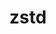 ---
title: "zstd"
layout: cache
categories: [package, develop-2024-01-21]
meta: {"versions": ["1.5.5"], "compilers": ["apple-clang@=15.0.0", "cce@=15.0.1", "gcc@=10.3.0", "gcc@=11.1.0", "gcc@=11.3.0", "gcc@=11.4.0", "gcc@=12.3.0", "gcc@=7.3.1", "gcc@=7.5.0", "gcc@=9.4.0", "oneapi@=2023.2.0"], "oss": ["amzn2", "rhel8", "sle_hpc15", "ubuntu18.04", "ubuntu20.04", "ubuntu22.04", "ventura"], "platforms": ["darwin", "linux"], "targets": ["aarch64", "neoverse_n1", "neoverse_v1", "ppc64le", "x86_64_v3", "x86_64_v4", "zen4"], "stacks": ["aws-isc", "aws-isc-aarch64", "build_systems", "data-vis-sdk", "developer-tools", "e4s", "e4s-aarch64", "e4s-cray-rhel", "e4s-cray-sles", "e4s-neoverse_v1", "e4s-oneapi", "e4s-power", "e4s-rocm-external", "ml-darwin-aarch64-mps", "ml-linux-x86_64-cpu", "ml-linux-x86_64-cuda", "ml-linux-x86_64-rocm", "radiuss", "radiuss-aws", "radiuss-aws-aarch64", "root", "tutorial"], "num_specs": 23, "num_specs_by_stack": {"root": 23, "ml-darwin-aarch64-mps": 1, "radiuss-aws-aarch64": 2, "aws-isc-aarch64": 2, "radiuss-aws": 1, "aws-isc": 1, "e4s-cray-rhel": 2, "radiuss": 1, "developer-tools": 1, "build_systems": 1, "e4s-cray-sles": 2, "e4s-neoverse_v1": 2, "e4s-power": 2, "data-vis-sdk": 1, "e4s": 2, "e4s-rocm-external": 1, "e4s-oneapi": 2, "e4s-aarch64": 2, "ml-linux-x86_64-cuda": 1, "ml-linux-x86_64-rocm": 1, "ml-linux-x86_64-cpu": 1, "tutorial": 2}}
spec_details: [{"hash": "jpi5zbc2e4chcutycs7dqlbfxfavufpz", "compiler": "apple-clang@=15.0.0", "versions": ["1.5.5"], "os": "ventura", "platform": "darwin", "target": "aarch64", "variants": ["build_system=makefile", "compression=none", "libs=shared,static", "+programs"], "stacks": ["root", "ml-darwin-aarch64-mps"], "size": "-", "tarball": "https://binaries.spack.io/develop-2024-01-21/build_cache/darwin-ventura-aarch64/apple-clang-15.0.0/zstd-1.5.5/darwin-ventura-aarch64-apple-clang-15.0.0-zstd-1.5.5-jpi5zbc2e4chcutycs7dqlbfxfavufpz.spack"}, {"hash": "gtwhlpvnyls2vwdbmqp4lt5x74gcb2sh", "compiler": "gcc@=7.3.1", "versions": ["1.5.5"], "os": "amzn2", "platform": "linux", "target": "aarch64", "variants": ["build_system=makefile", "compression=none", "libs=shared,static", "+programs"], "stacks": ["root", "radiuss-aws-aarch64", "aws-isc-aarch64"], "size": "-", "tarball": "https://binaries.spack.io/develop-2024-01-21/build_cache/linux-amzn2-aarch64/gcc-7.3.1/zstd-1.5.5/linux-amzn2-aarch64-gcc-7.3.1-zstd-1.5.5-gtwhlpvnyls2vwdbmqp4lt5x74gcb2sh.spack"}, {"hash": "tekjbccmlfn7gxwe7id2xzwt2t6obu22", "compiler": "gcc@=7.3.1", "versions": ["1.5.5"], "os": "amzn2", "platform": "linux", "target": "x86_64_v3", "variants": ["build_system=makefile", "compression=none", "libs=shared,static", "+programs"], "stacks": ["root", "radiuss-aws", "aws-isc"], "size": "-", "tarball": "https://binaries.spack.io/develop-2024-01-21/build_cache/linux-amzn2-x86_64_v3/gcc-7.3.1/zstd-1.5.5/linux-amzn2-x86_64_v3-gcc-7.3.1-zstd-1.5.5-tekjbccmlfn7gxwe7id2xzwt2t6obu22.spack"}, {"hash": "4o2v5k4xusqsubiwphextaptugpdmypa", "compiler": "gcc@=7.3.1", "versions": ["1.5.5"], "os": "amzn2", "platform": "linux", "target": "neoverse_n1", "variants": ["build_system=makefile", "compression=none", "libs=shared,static", "+programs"], "stacks": ["root", "radiuss-aws-aarch64", "aws-isc-aarch64"], "size": "-", "tarball": "https://binaries.spack.io/develop-2024-01-21/build_cache/linux-amzn2-neoverse_n1/gcc-7.3.1/zstd-1.5.5/linux-amzn2-neoverse_n1-gcc-7.3.1-zstd-1.5.5-4o2v5k4xusqsubiwphextaptugpdmypa.spack"}, {"hash": "id3frwwdwebosfxnnukjdgt6j2xmgvid", "compiler": "cce@=15.0.1", "versions": ["1.5.5"], "os": "rhel8", "platform": "linux", "target": "zen4", "variants": ["build_system=makefile", "compression=none", "libs=shared,static", "+programs"], "stacks": ["root", "e4s-cray-rhel"], "size": "-", "tarball": "https://binaries.spack.io/develop-2024-01-21/build_cache/linux-rhel8-zen4/cce-15.0.1/zstd-1.5.5/linux-rhel8-zen4-cce-15.0.1-zstd-1.5.5-id3frwwdwebosfxnnukjdgt6j2xmgvid.spack"}, {"hash": "efc6bz374joulrdwlcjywtxpgpxr6fgh", "compiler": "cce@=15.0.1", "versions": ["1.5.5"], "os": "rhel8", "platform": "linux", "target": "zen4", "variants": ["build_system=makefile", "libs=shared,static", "~programs"], "stacks": ["root", "e4s-cray-rhel"], "size": "-", "tarball": "https://binaries.spack.io/develop-2024-01-21/build_cache/linux-rhel8-zen4/cce-15.0.1/zstd-1.5.5/linux-rhel8-zen4-cce-15.0.1-zstd-1.5.5-efc6bz374joulrdwlcjywtxpgpxr6fgh.spack"}, {"hash": "dg7m5ycgkxw7uzsh7qdnd53mbiwqyazs", "compiler": "gcc@=7.5.0", "versions": ["1.5.5"], "os": "ubuntu18.04", "platform": "linux", "target": "x86_64_v3", "variants": ["build_system=makefile", "compression=none", "libs=shared,static", "+programs"], "stacks": ["root", "radiuss", "developer-tools", "build_systems"], "size": "-", "tarball": "https://binaries.spack.io/develop-2024-01-21/build_cache/linux-ubuntu18.04-x86_64_v3/gcc-7.5.0/zstd-1.5.5/linux-ubuntu18.04-x86_64_v3-gcc-7.5.0-zstd-1.5.5-dg7m5ycgkxw7uzsh7qdnd53mbiwqyazs.spack"}, {"hash": "cv2wuwyawqkah5xbqwu4jsrxvk3zgyhf", "compiler": "gcc@=10.3.0", "versions": ["1.5.5"], "os": "sle_hpc15", "platform": "linux", "target": "x86_64_v4", "variants": ["build_system=makefile", "compression=none", "libs=shared,static", "+programs"], "stacks": ["root", "e4s-cray-sles"], "size": "-", "tarball": "https://binaries.spack.io/develop-2024-01-21/build_cache/linux-sle_hpc15-x86_64_v4/gcc-10.3.0/zstd-1.5.5/linux-sle_hpc15-x86_64_v4-gcc-10.3.0-zstd-1.5.5-cv2wuwyawqkah5xbqwu4jsrxvk3zgyhf.spack"}, {"hash": "h2ujz7vq62neg2pvsnl5icf2rk5yxqn6", "compiler": "gcc@=10.3.0", "versions": ["1.5.5"], "os": "sle_hpc15", "platform": "linux", "target": "x86_64_v4", "variants": ["build_system=makefile", "libs=shared,static", "~programs"], "stacks": ["root", "e4s-cray-sles"], "size": "-", "tarball": "https://binaries.spack.io/develop-2024-01-21/build_cache/linux-sle_hpc15-x86_64_v4/gcc-10.3.0/zstd-1.5.5/linux-sle_hpc15-x86_64_v4-gcc-10.3.0-zstd-1.5.5-h2ujz7vq62neg2pvsnl5icf2rk5yxqn6.spack"}, {"hash": "24lwmlkzi7cyk3vjtd7q3lbn6deddbib", "compiler": "gcc@=11.4.0", "versions": ["1.5.5"], "os": "ubuntu20.04", "platform": "linux", "target": "neoverse_v1", "variants": ["build_system=makefile", "compression=none", "libs=shared,static", "+programs"], "stacks": ["root", "e4s-neoverse_v1"], "size": "-", "tarball": "https://binaries.spack.io/develop-2024-01-21/build_cache/linux-ubuntu20.04-neoverse_v1/gcc-11.4.0/zstd-1.5.5/linux-ubuntu20.04-neoverse_v1-gcc-11.4.0-zstd-1.5.5-24lwmlkzi7cyk3vjtd7q3lbn6deddbib.spack"}, {"hash": "zjiuoe3xktddfjvykuzl6mi5krbstf2z", "compiler": "gcc@=9.4.0", "versions": ["1.5.5"], "os": "ubuntu20.04", "platform": "linux", "target": "ppc64le", "variants": ["build_system=makefile", "compression=none", "libs=shared,static", "+programs"], "stacks": ["root", "e4s-power"], "size": "-", "tarball": "https://binaries.spack.io/develop-2024-01-21/build_cache/linux-ubuntu20.04-ppc64le/gcc-9.4.0/zstd-1.5.5/linux-ubuntu20.04-ppc64le-gcc-9.4.0-zstd-1.5.5-zjiuoe3xktddfjvykuzl6mi5krbstf2z.spack"}, {"hash": "qgi45t2wvndfxlx5kssdrqtkuefpnmje", "compiler": "gcc@=11.4.0", "versions": ["1.5.5"], "os": "ubuntu20.04", "platform": "linux", "target": "neoverse_v1", "variants": ["build_system=makefile", "libs=shared,static", "~programs"], "stacks": ["root", "e4s-neoverse_v1"], "size": "-", "tarball": "https://binaries.spack.io/develop-2024-01-21/build_cache/linux-ubuntu20.04-neoverse_v1/gcc-11.4.0/zstd-1.5.5/linux-ubuntu20.04-neoverse_v1-gcc-11.4.0-zstd-1.5.5-qgi45t2wvndfxlx5kssdrqtkuefpnmje.spack"}, {"hash": "ows3tvmj5ocsjf7q2cvbr3tpo3w47frs", "compiler": "gcc@=9.4.0", "versions": ["1.5.5"], "os": "ubuntu20.04", "platform": "linux", "target": "ppc64le", "variants": ["build_system=makefile", "libs=shared,static", "~programs"], "stacks": ["root", "e4s-power"], "size": "-", "tarball": "https://binaries.spack.io/develop-2024-01-21/build_cache/linux-ubuntu20.04-ppc64le/gcc-9.4.0/zstd-1.5.5/linux-ubuntu20.04-ppc64le-gcc-9.4.0-zstd-1.5.5-ows3tvmj5ocsjf7q2cvbr3tpo3w47frs.spack"}, {"hash": "kvbxyn47qg6hrilwqrp7nepsxh6x64ji", "compiler": "gcc@=11.1.0", "versions": ["1.5.5"], "os": "ubuntu20.04", "platform": "linux", "target": "x86_64_v3", "variants": ["build_system=makefile", "compression=none", "libs=shared,static", "+programs"], "stacks": ["root", "data-vis-sdk"], "size": "-", "tarball": "https://binaries.spack.io/develop-2024-01-21/build_cache/linux-ubuntu20.04-x86_64_v3/gcc-11.1.0/zstd-1.5.5/linux-ubuntu20.04-x86_64_v3-gcc-11.1.0-zstd-1.5.5-kvbxyn47qg6hrilwqrp7nepsxh6x64ji.spack"}, {"hash": "nasp4nswcvyucpgc4yo5biilsziezkmj", "compiler": "gcc@=11.4.0", "versions": ["1.5.5"], "os": "ubuntu20.04", "platform": "linux", "target": "x86_64_v3", "variants": ["build_system=makefile", "compression=none", "libs=shared,static", "+programs"], "stacks": ["e4s", "root", "e4s-rocm-external"], "size": "-", "tarball": "https://binaries.spack.io/develop-2024-01-21/build_cache/linux-ubuntu20.04-x86_64_v3/gcc-11.4.0/zstd-1.5.5/linux-ubuntu20.04-x86_64_v3-gcc-11.4.0-zstd-1.5.5-nasp4nswcvyucpgc4yo5biilsziezkmj.spack"}, {"hash": "go6un7uitaomjy2xdqgplj3g24oayomo", "compiler": "oneapi@=2023.2.0", "versions": ["1.5.5"], "os": "ubuntu20.04", "platform": "linux", "target": "x86_64_v3", "variants": ["build_system=makefile", "compression=none", "libs=shared,static", "+programs"], "stacks": ["root", "e4s-oneapi"], "size": "-", "tarball": "https://binaries.spack.io/develop-2024-01-21/build_cache/linux-ubuntu20.04-x86_64_v3/oneapi-2023.2.0/zstd-1.5.5/linux-ubuntu20.04-x86_64_v3-oneapi-2023.2.0-zstd-1.5.5-go6un7uitaomjy2xdqgplj3g24oayomo.spack"}, {"hash": "2we4fvybejajmviqfeoebfkvbnuogbyt", "compiler": "gcc@=11.4.0", "versions": ["1.5.5"], "os": "ubuntu20.04", "platform": "linux", "target": "x86_64_v3", "variants": ["build_system=makefile", "libs=shared,static", "~programs"], "stacks": ["e4s", "root"], "size": "-", "tarball": "https://binaries.spack.io/develop-2024-01-21/build_cache/linux-ubuntu20.04-x86_64_v3/gcc-11.4.0/zstd-1.5.5/linux-ubuntu20.04-x86_64_v3-gcc-11.4.0-zstd-1.5.5-2we4fvybejajmviqfeoebfkvbnuogbyt.spack"}, {"hash": "uyvxb53gukh7upzr7tasc3ot3fi3xrf3", "compiler": "gcc@=11.4.0", "versions": ["1.5.5"], "os": "ubuntu22.04", "platform": "linux", "target": "aarch64", "variants": ["build_system=makefile", "compression=none", "libs=shared,static", "+programs"], "stacks": ["root", "e4s-aarch64"], "size": "-", "tarball": "https://binaries.spack.io/develop-2024-01-21/build_cache/linux-ubuntu22.04-aarch64/gcc-11.4.0/zstd-1.5.5/linux-ubuntu22.04-aarch64-gcc-11.4.0-zstd-1.5.5-uyvxb53gukh7upzr7tasc3ot3fi3xrf3.spack"}, {"hash": "5pshawpdnracppb24lu3kde4raso77uy", "compiler": "oneapi@=2023.2.0", "versions": ["1.5.5"], "os": "ubuntu20.04", "platform": "linux", "target": "x86_64_v3", "variants": ["build_system=makefile", "libs=shared,static", "~programs"], "stacks": ["root", "e4s-oneapi"], "size": "-", "tarball": "https://binaries.spack.io/develop-2024-01-21/build_cache/linux-ubuntu20.04-x86_64_v3/oneapi-2023.2.0/zstd-1.5.5/linux-ubuntu20.04-x86_64_v3-oneapi-2023.2.0-zstd-1.5.5-5pshawpdnracppb24lu3kde4raso77uy.spack"}, {"hash": "ez2xuiyeafhvek3hxrvogmnrowifufxj", "compiler": "gcc@=11.4.0", "versions": ["1.5.5"], "os": "ubuntu22.04", "platform": "linux", "target": "aarch64", "variants": ["build_system=makefile", "libs=shared,static", "~programs"], "stacks": ["root", "e4s-aarch64"], "size": "-", "tarball": "https://binaries.spack.io/develop-2024-01-21/build_cache/linux-ubuntu22.04-aarch64/gcc-11.4.0/zstd-1.5.5/linux-ubuntu22.04-aarch64-gcc-11.4.0-zstd-1.5.5-ez2xuiyeafhvek3hxrvogmnrowifufxj.spack"}, {"hash": "rylbg2rwprzqxqkjvo64r7zwub4sal4p", "compiler": "gcc@=11.3.0", "versions": ["1.5.5"], "os": "ubuntu22.04", "platform": "linux", "target": "x86_64_v3", "variants": ["build_system=makefile", "compression=none", "libs=shared,static", "+programs"], "stacks": ["ml-linux-x86_64-cuda", "root", "ml-linux-x86_64-rocm", "ml-linux-x86_64-cpu"], "size": "-", "tarball": "https://binaries.spack.io/develop-2024-01-21/build_cache/linux-ubuntu22.04-x86_64_v3/gcc-11.3.0/zstd-1.5.5/linux-ubuntu22.04-x86_64_v3-gcc-11.3.0-zstd-1.5.5-rylbg2rwprzqxqkjvo64r7zwub4sal4p.spack"}, {"hash": "k5ioakpb6cdmqieqzvaxljdjiodpe3pk", "compiler": "gcc@=11.4.0", "versions": ["1.5.5"], "os": "ubuntu22.04", "platform": "linux", "target": "x86_64_v3", "variants": ["build_system=makefile", "compression=none", "libs=shared,static", "+programs"], "stacks": ["root", "tutorial"], "size": "-", "tarball": "https://binaries.spack.io/develop-2024-01-21/build_cache/linux-ubuntu22.04-x86_64_v3/gcc-11.4.0/zstd-1.5.5/linux-ubuntu22.04-x86_64_v3-gcc-11.4.0-zstd-1.5.5-k5ioakpb6cdmqieqzvaxljdjiodpe3pk.spack"}, {"hash": "lsqekb5h6aqxyoia77n6c2jzcwc7db5e", "compiler": "gcc@=12.3.0", "versions": ["1.5.5"], "os": "ubuntu22.04", "platform": "linux", "target": "x86_64_v3", "variants": ["build_system=makefile", "compression=none", "libs=shared,static", "+programs"], "stacks": ["root", "tutorial"], "size": "-", "tarball": "https://binaries.spack.io/develop-2024-01-21/build_cache/linux-ubuntu22.04-x86_64_v3/gcc-12.3.0/zstd-1.5.5/linux-ubuntu22.04-x86_64_v3-gcc-12.3.0-zstd-1.5.5-lsqekb5h6aqxyoia77n6c2jzcwc7db5e.spack"}]
---